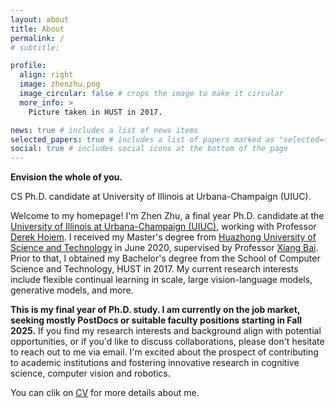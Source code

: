 ```yaml
---
layout: about
title: About
permalink: /
# subtitle: 

profile:
  align: right
  image: zhenzhu.png
  image_circular: false # crops the image to make it circular
  more_info: >
    Picture taken in HUST in 2017.

news: true # includes a list of news items
selected_papers: true # includes a list of papers marked as "selected={true}"
social: true # includes social icons at the bottom of the page
---
```


**Envision the whole of you.** 

CS Ph.D. candidate at University of Illinois at Urbana-Champaign (UIUC). 

Welcome to my homepage! I'm Zhen Zhu, a final year Ph.D. candidate at the [University of Illinois at Urbana-Champaign (UIUC)](https://illinois.edu/), working with Professor [Derek Hoiem](https://dhoiem.cs.illinois.edu/). I received my Master's degree from [Huazhong University of Science and Technology](http://english.hust.edu.cn/) in June 2020, supervised by Professor [Xiang Bai](https://xbai.vlrlab.net). Prior to that, I obtained my Bachelor's degree from the School of Computer Science and Technology, HUST in 2017. My current research interests include flexible continual learning in scale, large vision-language models, generative models, and more.

**This is my final year of Ph.D. study. I am currently on the job market, seeking mostly PostDocs or suitable faculty positions starting in Fall 2025.** If you find my research interests and background align with potential opportunities, or if you'd like to discuss collaborations, please don't hesitate to reach out to me via email. I'm excited about the prospect of contributing to academic institutions and fostering innovative research in cognitive science, computer vision and robotics.


You can clik on [CV](/cv/) for more details about me.
